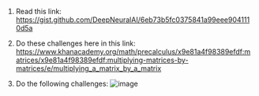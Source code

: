 1. Read this link: https://gist.github.com/DeepNeuralAI/6eb73b5fc0375841a99eee9041110d5a

2. Do these challenges here in this link:   
https://www.khanacademy.org/math/precalculus/x9e81a4f98389efdf:matrices/x9e81a4f98389efdf:multiplying-matrices-by-matrices/e/multiplying_a_matrix_by_a_matrix

3. Do the following challenges:
  ![image](https://user-images.githubusercontent.com/38314489/68586944-f00cb380-04d9-11ea-99ac-1c71efe8324e.jpg)


